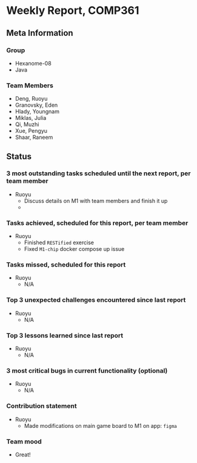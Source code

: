 # Weekly Report, COMP361

## Meta Information

### Group

 * Hexanome-08
 * Java

### Team Members

 * Deng, Ruoyu
 * Granovsky, Eden
 * Hlady, Youngnam
 * Miklas, Julia
 * Qi, Muzhi
 * Xue, Pengyu
 * Shaar, Raneem

## Status

### 3 most outstanding tasks scheduled until the next report, per team member

 * Ruoyu
    * Discuss details on M1 with team members and finish it up
    * 
### Tasks achieved, scheduled for this report, per team member

 * Ruoyu
    * Finished `RESTified` exercise
    * Fixed `M1-chip` docker compose up issue

### Tasks missed, scheduled for this report

 * Ruoyu
    * N/A

### Top 3 unexpected challenges encountered since last report

 * Ruoyu
    * N/A

### Top 3 lessons learned since last report

 * Ruoyu
    * N/A

### 3 most critical bugs in current functionality (optional)

  * Ruoyu
    * N/A

### Contribution statement

 * Ruoyu
    * Made modifications on main game board to M1 on app: `figma`

### Team mood

 * Great!
